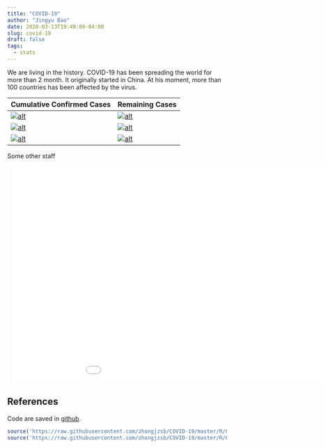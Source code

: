 ```yaml
---
title: "COVID-19"
author: "Jingyu Bao"
date: 2020-03-13T19:49:09-04:00
slug: covid-19
draft: false
tags:
  - stats
---
```


We are living in the history. COVID-19 has been spreading the world for more than 2 month. It originally started in China. At his moment, more than 100 countries has been affected by the virus.

| Cumulative Confirmed Cases                 | Remaining Cases                        |
| ----------------------------------------- | ------------------------------------- |
| [![alt][china_confirmed]][china_confirmed] | [![alt][china_current]][china_current] |
| [![alt][us_confirmed]][us_confirmed]       | [![alt][us_current]][us_current]       |
| [![alt][world_confirmed]][world_confirmed] | [![alt][world_current]][world_current] |


Some other staff

<center>
<iframe style="height: 500px; width: 1050px; border: none" src="/images/china-vs-outside.html"></iframe>
</center>

<!-- <center>
<iframe style="height: 600px; width: 1000px; border: none" src="https://zhongjzsb.shinyapps.io/covid-19/"></iframe>
</center> -->

[china_confirmed]: https://github.com/zhongjzsb/COVID-19/blob/master/static/images/china_confirmed.gif?raw=true
[us_confirmed]: https://github.com/zhongjzsb/COVID-19/blob/master/static/images/us_confirmed.gif?raw=true
[world_confirmed]: https://github.com/zhongjzsb/COVID-19/blob/master/static/images/world_confirmed.gif?raw=true
[china_current]: https://github.com/zhongjzsb/COVID-19/blob/master/static/images/china_current.gif?raw=true
[us_current]: https://github.com/zhongjzsb/COVID-19/blob/master/static/images/us_current.gif?raw=true
[world_current]: https://github.com/zhongjzsb/COVID-19/blob/master/static/images/world_current.gif?raw=true


## References

Code are saved in [github](https://github.com/zhongjzsb/COVID-19).

```r
source('https://raw.githubusercontent.com/zhongjzsb/COVID-19/master/R/01-fetch-data.R')
source('https://raw.githubusercontent.com/zhongjzsb/COVID-19/master/R/03-ggplotly-plot.R')
```
